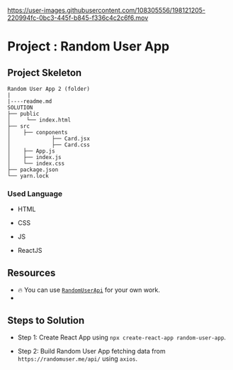 

https://user-images.githubusercontent.com/108305556/198121205-220994fc-0bc3-445f-b845-f336c4c2c6f6.mov



# Project : Random User App 

## Project Skeleton

```
Random User App 2 (folder)
|
|----readme.md       
SOLUTION
├── public
│     └── index.html
├── src
│    ├── conponents
│             ├── Card.jsx
│             ├── Card.css
│    ├── App.js
│    ├── index.js
│    └── index.css
├── package.json
└── yarn.lock
```

### Used Language

- HTML

- CSS

- JS

- ReactJS

## Resources

- 🔥 You can use [`RandomUserApi`](https://randomuser.me/api/) for your own work.
- 

## Steps to Solution

- Step 1: Create React App using `npx create-react-app random-user-app`.

- Step 2: Build Random User App fetching data from `https://randomuser.me/api/` using `axios`.


